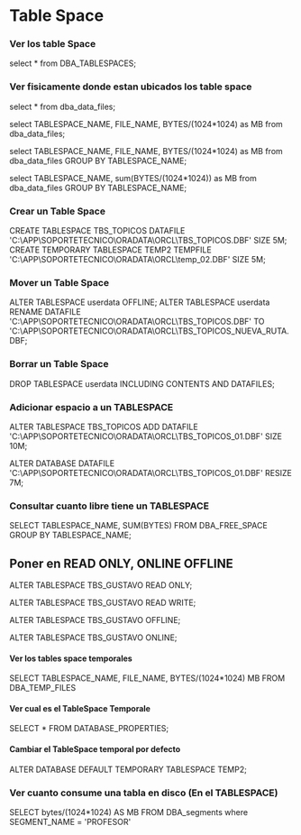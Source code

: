 # Table Space

### Ver los table Space

select * from DBA_TABLESPACES;
 
 ### Ver fisicamente donde estan ubicados los table space
 
select * from dba_data_files;
 
select TABLESPACE_NAME, FILE_NAME, BYTES/(1024*1024) as MB from dba_data_files;

select TABLESPACE_NAME, FILE_NAME, BYTES/(1024*1024) as MB from dba_data_files GROUP BY TABLESPACE_NAME;

select TABLESPACE_NAME, sum(BYTES/(1024*1024)) as MB from dba_data_files GROUP BY TABLESPACE_NAME;


### Crear un Table Space

CREATE TABLESPACE TBS_TOPICOS DATAFILE 'C:\APP\SOPORTETECNICO\ORADATA\ORCL\TBS_TOPICOS.DBF' SIZE 5M;
CREATE TEMPORARY TABLESPACE TEMP2  TEMPFILE 'C:\APP\SOPORTETECNICO\ORADATA\ORCL\temp_02.DBF' SIZE 5M;

### Mover un Table Space
ALTER TABLESPACE userdata OFFLINE;
ALTER TABLESPACE userdata RENAME DATAFILE 'C:\APP\SOPORTETECNICO\ORADATA\ORCL\TBS_TOPICOS.DBF' TO 'C:\APP\SOPORTETECNICO\ORADATA\ORCL\TBS_TOPICOS_NUEVA_RUTA.DBF;

### Borrar un Table Space
DROP TABLESPACE userdata INCLUDING CONTENTS AND DATAFILES;

### Adicionar espacio a un TABLESPACE

ALTER TABLESPACE TBS_TOPICOS ADD DATAFILE 'C:\APP\SOPORTETECNICO\ORADATA\ORCL\TBS_TOPICOS_01.DBF' SIZE 10M;

ALTER DATABASE DATAFILE 'C:\APP\SOPORTETECNICO\ORADATA\ORCL\TBS_TOPICOS_01.DBF' RESIZE 7M;

### Consultar cuanto libre tiene un TABLESPACE

SELECT TABLESPACE_NAME, SUM(BYTES) FROM DBA_FREE_SPACE GROUP BY TABLESPACE_NAME;

## Poner en READ ONLY, ONLINE OFFLINE
ALTER TABLESPACE TBS_GUSTAVO READ ONLY;

ALTER TABLESPACE TBS_GUSTAVO READ WRITE;

ALTER TABLESPACE TBS_GUSTAVO OFFLINE;

ALTER TABLESPACE TBS_GUSTAVO ONLINE;

#### Ver los tables space temporales
SELECT TABLESPACE_NAME, FILE_NAME, BYTES/(1024*1024) MB FROM DBA_TEMP_FILES
#### Ver cual es el TableSpace Temporale
SELECT * FROM DATABASE_PROPERTIES;
#### Cambiar el TableSpace temporal por defecto
ALTER DATABASE DEFAULT TEMPORARY TABLESPACE TEMP2;

### Ver cuanto consume una tabla en disco (En el TABLESPACE)
SELECT bytes/(1024*1024) AS MB FROM DBA_segments where SEGMENT_NAME = 'PROFESOR'
